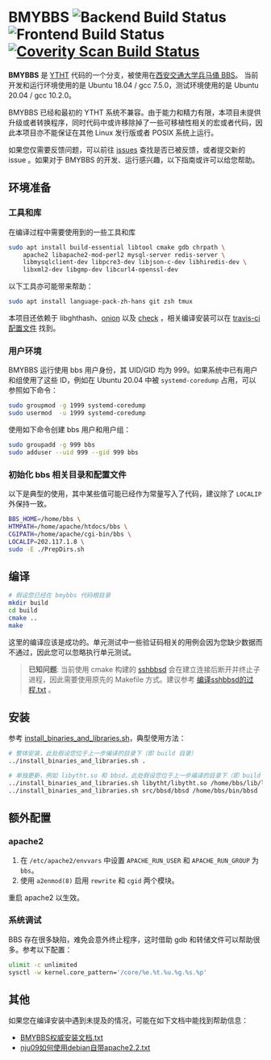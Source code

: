 # BMYBBS ![Backend Build Status](https://github.com/bmybbs/bmybbs/workflows/BMYBBS%20Backend/badge.svg) ![Frontend Build Status](https://github.com/bmybbs/bmybbs/workflows/BMYBBS%20Frontend/badge.svg) [![Coverity Scan Build Status](https://scan.coverity.com/projects/4511/badge.svg)](https://scan.coverity.com/projects/4511)

**BMYBBS** 是 [YTHT](https://zh.wikipedia.org/wiki/%E4%B8%80%E5%A1%8C%E7%B3%8A%E6%B6%82BBS) 代码的一个分支，被使用在[西安交通大学兵马俑 BBS](http://bbs.xjtu.edu.cn)。 当前开发和运行环境使用的是 Ubuntu 18.04 / gcc 7.5.0，测试环境使用的是 Ubuntu 20.04 / gcc 10.2.0。

BMYBBS 已经和最初的 YTHT 系统不兼容。由于能力和精力有限，本项目未提供升级或者转换程序，同时代码中或许移除掉了一些可移植性相关的宏或者代码，因此本项目亦不能保证在其他 Linux 发行版或者 POSIX 系统上运行。

如果您仅需要反馈问题，可以前往 [issues](https://github.com/bmybbs/bmybbs/issues) 查找是否已被反馈，或者提交新的 issue 。如果对于 BMYBBS 的开发、运行感兴趣，以下指南或许可以给您帮助。

## 环境准备

### 工具和库

在编译过程中需要使用到的一些工具和库

```bash
sudo apt install build-essential libtool cmake gdb chrpath \
	apache2 libapache2-mod-perl2 mysql-server redis-server \
	libmysqlclient-dev libpcre3-dev libjson-c-dev libhiredis-dev \
	libxml2-dev libgmp-dev libcurl4-openssl-dev
```

以下工具亦可能带来帮助：

```bash
sudo apt install language-pack-zh-hans git zsh tmux
```

本项目还依赖于 libghthash、[onion](https://github.com/davidmoreno/onion) 以及 [check](https://github.com/libcheck/check) ，相关编译安装可以在 [travis-ci 配置文件](.travis.yml) 找到。

### 用户环境

BMYBBS 运行使用 bbs 用户身份，其 UID/GID 均为 999。如果系统中已有用户和组使用了这些 ID，例如在 Ubuntu 20.04 中被 `systemd-coredump` 占用，可以参照如下命令：

```bash
sudo groupmod -g 1999 systemd-coredump
sudo usermod  -u 1999 systemd-coredump
```

使用如下命令创建 bbs 用户和用户组：

```bash
sudo groupadd -g 999 bbs
sudo adduser --uid 999 --gid 999 bbs
```

### 初始化 bbs 相关目录和配置文件
以下是典型的使用，其中某些值可能已经作为常量写入了代码，建议除了 `LOCALIP` 外保持一致。

```bash
BBS_HOME=/home/bbs \
HTMPATH=/home/apache/htdocs/bbs \
CGIPATH=/home/apache/cgi-bin/bbs \
LOCALIP=202.117.1.8 \
sudo -E ./PrepDirs.sh
```

## 编译

```bash
# 假设您已经在 bmybbs 代码根目录
mkdir build
cd build
cmake ..
make
```

这里的编译应该是成功的。单元测试中一些验证码相关的用例会因为您缺少数据而不通过，因此您可以忽略执行单元测试。

> **已知问题**: 当前使用 cmake 构建的 [sshbbsd](smth_sshbbsd/) 会在建立连接后断开并终止子进程，因此需要使用原先的 Makefile 方式。建议参考 [编译sshbbsd的过程.txt](doc/System_Maintenance/编译sshbbsd的过程.txt) 。

## 安装

参考 [install_binaries_and_libraries.sh](install_binaries_and_libraries.sh)，典型使用方法：

```bash
# 整体安装，此处假设您位于上一步编译的目录下（即 build 目录）
../install_binaries_and_libraries.sh .

# 单独更新，例如 libytht.so 和 bbsd，此处假设您位于上一步编译的目录下（即 build 目录）
../install_binaries_and_libraries.sh libytht/libytht.so /home/bbs/lib/libytht.so
../install_binaries_and_libraries.sh src/bbsd/bbsd /home/bbs/bin/bbsd
```

## 额外配置

### apache2

1. 在 `/etc/apache2/envvars` 中设置 `APACHE_RUN_USER` 和 `APACHE_RUN_GROUP` 为 `bbs`。
2. 使用 `a2enmod(8)` 启用 `rewrite` 和 `cgid` 两个模块。

重启 apache2 以生效。

### 系统调试

BBS 存在很多缺陷，难免会意外终止程序，这时借助 gdb 和转储文件可以帮助很多。参考以下配置：

```bash
ulimit -c unlimited
sysctl -w kernel.core_pattern='/core/%e.%t.%u.%g.%s.%p'
```

## 其他

如果您在编译安装中遇到未提及的情况，可能在如下文档中能找到帮助信息：

* [BMYBBS权威安装文档.txt](doc/System_Maintenance/BMYBBS权威安装文档.txt)
* [nju09如何使用debian自带apache2.2.txt](doc/System_Maintenance/[文档]nju09如何使用debian自带apache2.2.txt)

